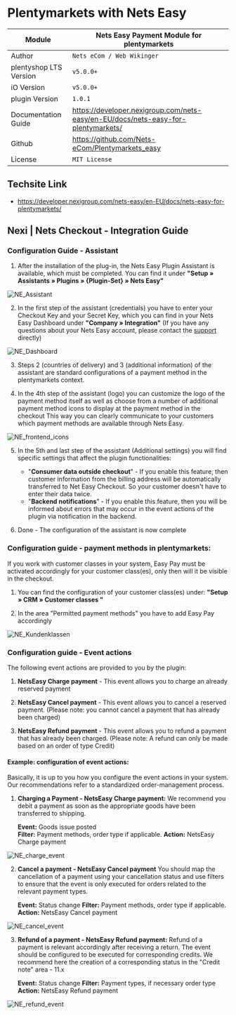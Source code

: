 # Plentymarkets with Nets Easy

|Module | Nets Easy Payment Module for plentymarkets
|------|----------
|Author | `Nets eCom / Web Wikinger`
|plentyshop LTS Version | `v5.0.0+`
|iO Version | `v5.0.0+`
|plugin Version | `1.0.1`
|Documentation Guide | https://developer.nexigroup.com/nets-easy/en-EU/docs/nets-easy-for-plentymarkets/
|Github | https://github.com/Nets-eCom/Plentymarkets_easy
|License | `MIT License`

## Techsite Link
- https://developer.nexigroup.com/nets-easy/en-EU/docs/nets-easy-for-plentymarkets/

## Nexi | Nets Checkout - Integration Guide
### Configuration Guide - Assistant
1. After the installation of the plug-in, the Nets Easy Plugin Assistant is available, which must be completed. You can find it under **"Setup » Assistants » Plugins » {Plugin-Set} » Nets Easy"**

![NE_Assistant](https://cdn02.plentymarkets.com/ivnbujmb83j4/frontend/NexiNets_Checkout_Plugin_images/Userguide_images/NE_assistant_en.png)

2. In the first step of the assistant (credentials) you have to enter your Checkout Key and your Secret Key, which you can find in your Nets Easy Dashboard under **"Company » Integration"**
(If you have any questions about your Nets Easy account, please contact the [support](https://developers.nets.eu/nets-easy/en-EU/support/) directly)

![NE_Dashboard](https://cdn02.plentymarkets.com/ivnbujmb83j4/frontend/NexiNets_Checkout_Plugin_images/Userguide_images/NE_dashboard_en.png)

3. Steps 2 (countries of delivery) and 3 (additional information) of the assistant are standard configurations of a payment method in the plentymarkets context.

4. In the 4th step of the assistant (logo) you can customize the logo of the payment method itself as well as choose from a number of additional payment method icons to display at the payment method in the checkout 
This way you can clearly communicate to your customers which payment methods are available through Nets Easy.

![NE_frontend_icons](https://cdn02.plentymarkets.com/ivnbujmb83j4/frontend/NexiNets_Checkout_Plugin_images/Userguide_images/NE_icons_frontend.png)

5. In the 5th and last step of the assistant (Additional settings) you will find specific settings that affect the plugin functionalities:  
   - "**Consumer data outside checkout**" - If you enable this feature, then customer information from the billing address will be automatically transferred to Net Easy Checkout. So your customer doesn't have to enter their data twice.
   - "**Backend notifications**" - If you enable this feature, then you will be informed about errors that may occur in the event actions of the plugin via notification in the backend.

6. Done - The configuration of the assistant is now complete

### Configuration guide - payment methods in plentymarkets: 
If you work with customer classes in your system, Easy Pay must be activated accordingly for your customer class(es), only then will it be visible in the checkout.

1. You can find the configuration of your customer class(es) under: **"Setup » CRM » Customer classes "**

2. In the area "Permitted payment methods" you have to add Easy Pay accordingly

![NE_Kundenklassen](https://cdn02.plentymarkets.com/ivnbujmb83j4/frontend/NexiNets_Checkout_Plugin_images/Userguide_images/NE_kundenklasse_en.png)
### Configuration guide - Event actions
The following event actions are provided to you by the plugin:

1. **NetsEasy Charge payment** - This event allows you to charge an already reserved payment

2. **NetsEasy Cancel payment** - This event allows you to cancel a reserved payment. (Please note: you cannot cancel a payment that has already been charged)

3. **NetsEasy Refund payment** - This event allows you to refund a payment that has already been charged. (Please note: A refund can only be made based on an order of type Credit)

#### Example: configuration of event actions:  
Basically, it is up to you how you configure the event actions in your system. Our recommendations refer to a standardized order-management process.

1. **Charging a Payment - NetsEasy Charge payment:**
We recommend you debit a payment as soon as the appropriate goods have been transferred to shipping.

   **Event:**       Goods issue posted  
   **Filter:**      Payment methods, order type if applicable.
   **Action:**      NetsEasy Charge payment

![NE_charge_event](https://cdn02.plentymarkets.com/ivnbujmb83j4/frontend/NexiNets_Checkout_Plugin_images/Userguide_images/NE_charge_event_en.png)

2. **Cancel a payment - NetsEasy Cancel payment**
You should map the cancellation of a payment using your cancellation status and use filters to ensure that the event is only executed for orders related to the relevant payment types.

    **Event:**      Status change
    **Filter:**     Payment methods, order type if applicable.
    **Action:**     NetsEasy Cancel payment

![NE_cancel_event](https://cdn02.plentymarkets.com/ivnbujmb83j4/frontend/NexiNets_Checkout_Plugin_images/Userguide_images/NE_cancel_event_en.png)

3. **Refund of a payment - NetsEasy Refund payment:**
Refund of a payment is relevant accordingly after receiving a return. The event should be configured to be executed for corresponding credits. 
We recommend here the creation of a corresponding status in the "Credit note" area - 11.x 

    **Event:**      Status change
    **Filter:**     Payment types, if necessary order type
    **Action:**     NetsEasy Refund payment

![NE_refund_event](https://cdn02.plentymarkets.com/ivnbujmb83j4/frontend/NexiNets_Checkout_Plugin_images/Userguide_images/NE_refund_event_en.png)